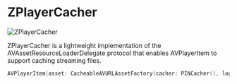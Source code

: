 # ZPlayerCacher

![ZPlayerCacher](https://user-images.githubusercontent.com/33706588/224538295-374df52d-c162-4ad8-9eaa-1df7ebb784bc.jpg)

ZPlayerCacher is a lightweight implementation of the AVAssetResourceLoaderDelegate protocol that enables AVPlayerItem to support caching streaming files.

```swift
AVPlayerItem(asset: CacheableAVURLAssetFactory(cacher: PINCacher(), logger: DefaultPlayerCacherLogger()).makeCacheableAVURLAssetIfSupported(url: url))
```


